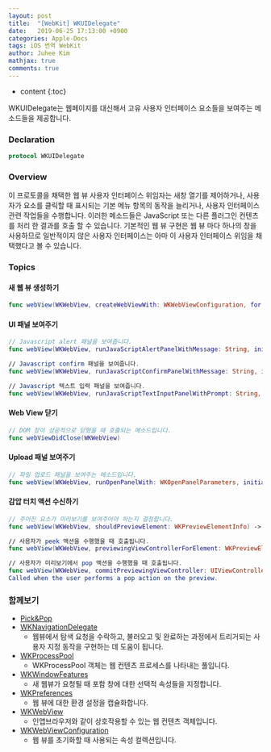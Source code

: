 ```yaml
---
layout: post
title:  "[WebKit] WKUIDelegate"
date:   2019-06-25 17:13:00 +0900
categories: Apple-Docs
tags: iOS 번역 WebKit
author: Juhee Kim
mathjax: true
comments: true
---
```


* content
{:toc}

WKUIDelegate는 웹페이지를 대신해서 고유 사용자 인터페이스 요소들을 보여주는 메소드들을 제공합니다.

### Declaration
```swift
protocol WKUIDelegate
```

### Overview
이 프로토콜을 채택한 웹 뷰 사용자 인터페이스 위임자는 새창 열기를 제어하거나, 사용자가 요소를 클릭할 때 표시되는 기본 메뉴 항목의 동작을 늘리거나, 사용자 인터페이스 관련 작업들을 수행합니다. 이러한 메소드들은 JavaScript 또는 다른 플러그인 컨텐츠를 처리 한 결과를 호출 할 수 있습니다. 기본적인 웹 뷰 구현은 웹 뷰 마다 하나의 창을 사용하므로 일반적이지 않은 사용자 인터페이스는 아마 이 사용자 인터페이스 위임을 채택했다고 볼 수 있습니다.

### Topics
#### 새 웹 뷰 생성하기
```swift
func webView(WKWebView, createWebViewWith: WKWebViewConfiguration, for: WKNavigationAction, windowFeatures: WKWindowFeatures) -> WKWebView?
```

#### UI 패널 보여주기
```swift
// Javascript alert 패널을 보여줍니다.
func webView(WKWebView, runJavaScriptAlertPanelWithMessage: String, initiatedByFrame: WKFrameInfo, completionHandler: () -> Void)

// Javascript confirm 패널을 보여줍니다.
func webView(WKWebView, runJavaScriptConfirmPanelWithMessage: String, initiatedByFrame: WKFrameInfo, completionHandler: (Bool) -> Void)

// Javascript 텍스트 입력 패널을 보여줍니다.
func webView(WKWebView, runJavaScriptTextInputPanelWithPrompt: String, defaultText: String?, initiatedByFrame: WKFrameInfo, completionHandler: (String?) -> Void)
```

#### Web View 닫기
```swift
// DOM 창이 성공적으로 닫혔을 때 호출되는 메소드입니다.
func webViewDidClose(WKWebView)
```

#### Upload 패널 보여주기
```swift
// 파일 업로드 패널을 보여주는 메소드입니다.
func webView(WKWebView, runOpenPanelWith: WKOpenPanelParameters, initiatedByFrame: WKFrameInfo, completionHandler: ([URL]?) -> Void)
```

#### 감압 터치 액션 수신하기
```swift
// 주어진 요소가 미리보기를 보여주어야 하는지 결정합니다.
func webView(WKWebView, shouldPreviewElement: WKPreviewElementInfo) -> Bool

// 사용자가 peek 액션을 수행했을 때 호출됩니다.
func webView(WKWebView, previewingViewControllerForElement: WKPreviewElementInfo, defaultActions: [WKPreviewActionItem]) -> UIViewController?

// 사용자가 미리보기에서 pop 액션을 수행했을 때 호출됩니다.
func webView(WKWebView, commitPreviewingViewController: UIViewController)
Called when the user performs a pop action on the preview.
```

### 함께보기
* [Pick&Pop](https://developer.apple.com/documentation/uikit/peek_and_pop/implementing_peek_and_pop)
* [WKNavigationDelegate](https://caution-dev.github.io/apple-docs/2019/06/25/WKNavigationDelegate.html)
  * 웹뷰에서 탐색 요청을 수락하고, 불러오고 및 완료하는 과정에서 트리거되는 사용자 지정 동작을 구현하는 데 도움이 됩니다.
* [WKProcessPool](https://caution-dev.github.io/apple-docs/2019/06/25/WKProcessPool.html)
  * WKProcessPool 객체는 웹 컨텐츠 프로세스를 나타내는 풀입니다.
* [WKWindowFeatures](https://caution-dev.github.io/apple-docs/2019/06/25/wkwindowfeatures.html)
  * 새 웹뷰가 요청될 때 포함 창에 대한 선택적 속성들을 지정합니다.
* [WKPreferences](https://caution-dev.github.io/apple-docs/2019/06/25/WKPreferences.html)
  * 웹 뷰에 대한 환경 설정을 캡슐화합니다.
* [WKWebView](https://caution-dev.github.io/apple-docs/2019/06/25/WKWebView.html)
  * 인앱브라우저와 같이 상호작용할 수 있는 웹 컨텐츠 객체입니다.
* [WKWebViewConfiguration](https://caution-dev.github.io/apple-docs/2019/06/25/WKWebViewConfiguration.html)
  * 웹 뷰를 초기화할 때 사용되는 속성 컬렉션입니다.
